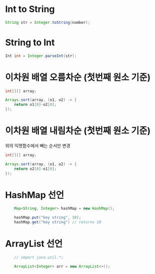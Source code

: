# Int to String

```java
String str = Integer.toString(number);
```

# String to Int

```java
Int int = Integer.parseInt(str);
```

# 이차원 배열 오름차순 (첫번째 원소 기준)

```java
int[][] array;

Arrays.sort(array, (o1, o2) -> {
    return o1[0]-o2[0];
});
```

# 이차원 배열 내림차순 (첫번째 원소 기준)

위의 익명함수에서 빼는 순서만 변경

```java
int[][] array;

Arrays.sort(array, (o1, o2) -> {
    return o2[0]-o1[0];
});
```

# HashMap 선언

```java
    Map<String, Integer> hashMap = new HashMap();

    hashMap.put("key string", 10);
    hashMap.get("key string") // returns 10
```

# ArrayList 선언

```java
    // import java.util.*;

    ArrayList<Integer> arr = new ArrayList<>();
```
